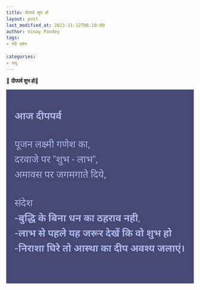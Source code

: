 ```yaml
---
title: दीपपर्व शुभ हो
layout: post
last_modified_at: 2023-11-12T06:10:00
author: Vinay Pandey
tags:
- रवि दर्शन

categories:
- लघु
---
```

🙏 **दीपपर्व शुभ हो**🙏


![IMG-20231112-WA0001.jpg](/images/IMG-20231112-WA0001.jpg)

